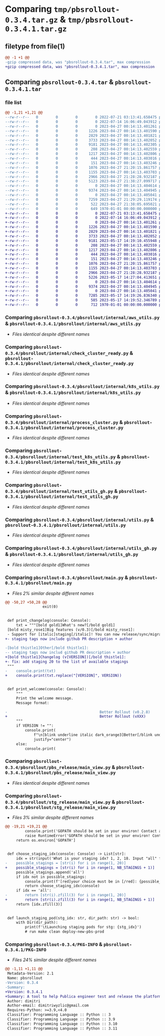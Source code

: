 # Comparing `tmp/pbsrollout-0.3.4.tar.gz` & `tmp/pbsrollout-0.3.4.1.tar.gz`

## filetype from file(1)

```diff
@@ -1 +1 @@
-gzip compressed data, was "pbsrollout-0.3.4.tar", max compression
+gzip compressed data, was "pbsrollout-0.3.4.1.tar", max compression
```

## Comparing `pbsrollout-0.3.4.tar` & `pbsrollout-0.3.4.1.tar`

### file list

```diff
@@ -1,21 +1,21 @@
--rw-r--r--   0        0        0        0 2022-07-21 03:13:41.658475 pbsrollout-0.3.4/LICENSE
--rw-r--r--   0        0        0        0 2022-07-14 16:06:49.043912 pbsrollout-0.3.4/pbsrollout/__init__.py
--rw-r--r--   0        0        0        0 2023-04-27 00:14:13.401261 pbsrollout-0.3.4/pbsrollout/internal/__init__.py
--rw-r--r--   0        0        0     1226 2023-04-27 00:14:13.401590 pbsrollout-0.3.4/pbsrollout/internal/aws_utils.py
--rw-r--r--   0        0        0     2829 2023-04-27 00:14:13.401821 pbsrollout-0.3.4/pbsrollout/internal/check_cluster_ready.py
--rw-r--r--   0        0        0     3733 2023-04-27 00:14:13.402052 pbsrollout-0.3.4/pbsrollout/internal/k8s_utils.py
--rw-r--r--   0        0        0     9181 2023-04-27 00:14:13.402305 pbsrollout-0.3.4/pbsrollout/internal/process_cluster.py
--rw-r--r--   0        0        0      208 2023-04-27 00:14:13.402559 pbsrollout-0.3.4/pbsrollout/internal/test_aws_utils.py
--rw-r--r--   0        0        0     1217 2023-04-27 00:14:13.402806 pbsrollout-0.3.4/pbsrollout/internal/test_k8s_utils.py
--rw-r--r--   0        0        0      444 2023-04-27 00:14:13.403016 pbsrollout-0.3.4/pbsrollout/internal/test_process_cluster.py
--rw-r--r--   0        0        0      151 2023-04-27 00:14:13.403246 pbsrollout-0.3.4/pbsrollout/internal/test_utils.py
--rw-r--r--   0        0        0     1076 2023-04-27 21:20:15.861757 pbsrollout-0.3.4/pbsrollout/internal/test_utils_gh.py
--rw-r--r--   0        0        0     1155 2023-04-27 00:14:13.403703 pbsrollout-0.3.4/pbsrollout/internal/utils.py
--rw-r--r--   0        0        0     2966 2023-04-27 21:28:28.932187 pbsrollout-0.3.4/pbsrollout/internal/utils_gh.py
--rw-r--r--   0        0        0     5123 2023-04-27 21:38:27.099717 pbsrollout-0.3.4/pbsrollout/main.py
--rw-r--r--   0        0        0        0 2023-04-27 00:14:13.404614 pbsrollout-0.3.4/pbsrollout/pbs_release/__init__.py
--rw-r--r--   0        0        0     9374 2023-04-27 00:14:13.404945 pbsrollout-0.3.4/pbsrollout/pbs_release/main_view.py
--rw-r--r--   0        0        0        0 2023-04-27 00:14:13.405041 pbsrollout-0.3.4/pbsrollout/stg_release/__init__.py
--rw-r--r--   0        0        0     7259 2023-04-27 21:29:29.119174 pbsrollout-0.3.4/pbsrollout/stg_release/main_view.py
--rw-r--r--   0        0        0      522 2023-04-27 21:38:05.695021 pbsrollout-0.3.4/pyproject.toml
--rw-r--r--   0        0        0      649 1970-01-01 00:00:00.000000 pbsrollout-0.3.4/PKG-INFO
+-rw-r--r--   0        0        0        0 2022-07-21 03:13:41.658475 pbsrollout-0.3.4.1/LICENSE
+-rw-r--r--   0        0        0        0 2022-07-14 16:06:49.043912 pbsrollout-0.3.4.1/pbsrollout/__init__.py
+-rw-r--r--   0        0        0        0 2023-04-27 00:14:13.401261 pbsrollout-0.3.4.1/pbsrollout/internal/__init__.py
+-rw-r--r--   0        0        0     1226 2023-04-27 00:14:13.401590 pbsrollout-0.3.4.1/pbsrollout/internal/aws_utils.py
+-rw-r--r--   0        0        0     2829 2023-04-27 00:14:13.401821 pbsrollout-0.3.4.1/pbsrollout/internal/check_cluster_ready.py
+-rw-r--r--   0        0        0     3733 2023-04-27 00:14:13.402052 pbsrollout-0.3.4.1/pbsrollout/internal/k8s_utils.py
+-rw-r--r--   0        0        0     9181 2023-05-17 14:19:10.455948 pbsrollout-0.3.4.1/pbsrollout/internal/process_cluster.py
+-rw-r--r--   0        0        0      208 2023-04-27 00:14:13.402559 pbsrollout-0.3.4.1/pbsrollout/internal/test_aws_utils.py
+-rw-r--r--   0        0        0     1217 2023-04-27 00:14:13.402806 pbsrollout-0.3.4.1/pbsrollout/internal/test_k8s_utils.py
+-rw-r--r--   0        0        0      444 2023-04-27 00:14:13.403016 pbsrollout-0.3.4.1/pbsrollout/internal/test_process_cluster.py
+-rw-r--r--   0        0        0      151 2023-04-27 00:14:13.403246 pbsrollout-0.3.4.1/pbsrollout/internal/test_utils.py
+-rw-r--r--   0        0        0     1076 2023-04-27 21:20:15.861757 pbsrollout-0.3.4.1/pbsrollout/internal/test_utils_gh.py
+-rw-r--r--   0        0        0     1155 2023-04-27 00:14:13.403703 pbsrollout-0.3.4.1/pbsrollout/internal/utils.py
+-rw-r--r--   0        0        0     2966 2023-04-27 21:28:28.932187 pbsrollout-0.3.4.1/pbsrollout/internal/utils_gh.py
+-rw-r--r--   0        0        0     5226 2023-05-17 14:27:04.413651 pbsrollout-0.3.4.1/pbsrollout/main.py
+-rw-r--r--   0        0        0        0 2023-04-27 00:14:13.404614 pbsrollout-0.3.4.1/pbsrollout/pbs_release/__init__.py
+-rw-r--r--   0        0        0     9374 2023-04-27 00:14:13.404945 pbsrollout-0.3.4.1/pbsrollout/pbs_release/main_view.py
+-rw-r--r--   0        0        0        0 2023-04-27 00:14:13.405041 pbsrollout-0.3.4.1/pbsrollout/stg_release/__init__.py
+-rw-r--r--   0        0        0     7285 2023-05-17 14:19:26.836340 pbsrollout-0.3.4.1/pbsrollout/stg_release/main_view.py
+-rw-r--r--   0        0        0      585 2023-05-17 14:19:52.346789 pbsrollout-0.3.4.1/pyproject.toml
+-rw-r--r--   0        0        0      712 1970-01-01 00:00:00.000000 pbsrollout-0.3.4.1/PKG-INFO
```

### Comparing `pbsrollout-0.3.4/pbsrollout/internal/aws_utils.py` & `pbsrollout-0.3.4.1/pbsrollout/internal/aws_utils.py`

 * *Files identical despite different names*

### Comparing `pbsrollout-0.3.4/pbsrollout/internal/check_cluster_ready.py` & `pbsrollout-0.3.4.1/pbsrollout/internal/check_cluster_ready.py`

 * *Files identical despite different names*

### Comparing `pbsrollout-0.3.4/pbsrollout/internal/k8s_utils.py` & `pbsrollout-0.3.4.1/pbsrollout/internal/k8s_utils.py`

 * *Files identical despite different names*

### Comparing `pbsrollout-0.3.4/pbsrollout/internal/process_cluster.py` & `pbsrollout-0.3.4.1/pbsrollout/internal/process_cluster.py`

 * *Files identical despite different names*

### Comparing `pbsrollout-0.3.4/pbsrollout/internal/test_k8s_utils.py` & `pbsrollout-0.3.4.1/pbsrollout/internal/test_k8s_utils.py`

 * *Files identical despite different names*

### Comparing `pbsrollout-0.3.4/pbsrollout/internal/test_utils_gh.py` & `pbsrollout-0.3.4.1/pbsrollout/internal/test_utils_gh.py`

 * *Files identical despite different names*

### Comparing `pbsrollout-0.3.4/pbsrollout/internal/utils.py` & `pbsrollout-0.3.4.1/pbsrollout/internal/utils.py`

 * *Files identical despite different names*

### Comparing `pbsrollout-0.3.4/pbsrollout/internal/utils_gh.py` & `pbsrollout-0.3.4.1/pbsrollout/internal/utils_gh.py`

 * *Files identical despite different names*

### Comparing `pbsrollout-0.3.4/pbsrollout/main.py` & `pbsrollout-0.3.4.1/pbsrollout/main.py`

 * *Files 2% similar despite different names*

```diff
@@ -50,27 +50,28 @@
                 exit(0)
 
 
 def print_changelog(console: Console):
     txt = """[bold gold1]What's new?[/bold gold1]
 [bold misty_rose1]Big features (v/0.3)[/bold misty_rose1]:
 - Support for [italic]staging[/italic]! You can now release/sync/migrate staging envs!
+- staging tags now include github PR description + author
 
-[bold thistle1]Other[/bold thistle1]:
-- staging tags now includ github PR description + author
+[bold thistle1]Changelog (v[VERSION])[/bold thistle1]:
+- fix: add staging 20 to the list of available stagings 
 """
-    console.print(txt)
+    console.print(txt.replace("[VERSION]", VERSION))
 
 
 def print_welcome(console: Console):
     """
     Print the welcome message.
     Message format:
 
-                                          Better Rollout (v0.2.8)
+                                          Better Rollout (vXXX)
     """
     if VERSION != "":
         console.print(
             f"\n[blink underline italic dark_orange3]Better[/blink underline italic dark_orange3] [bold medium_purple3]Rollout[/bold medium_purple3] (v{VERSION})\n",
             justify="center")
     else:
         console.print(
```

### Comparing `pbsrollout-0.3.4/pbsrollout/pbs_release/main_view.py` & `pbsrollout-0.3.4.1/pbsrollout/pbs_release/main_view.py`

 * *Files identical despite different names*

### Comparing `pbsrollout-0.3.4/pbsrollout/stg_release/main_view.py` & `pbsrollout-0.3.4.1/pbsrollout/stg_release/main_view.py`

 * *Files 3% similar despite different names*

```diff
@@ -19,21 +19,21 @@
         console.print('GOPATH should be set in your environ! Contact a publica engineer for help')
         raise RuntimeError('GOPATH should be set in your environ! Contact a publica engineer for help')
     return os.environ['GOPATH']
 
 
 def choose_staging_idx(console: Console) -> List[str]:
     idx = str(input('What is your staging idx? 1, 2, 18. Input "all" for all staging! '))
-    possible_stagings = [str(i) for i in range(1, 20)]
+    possible_stagings = [str(i) for i in range(1, NB_STAGINGS + 1)]
     possible_stagings.append('all')
     if idx not in possible_stagings:
         console.print(f'[red]your choice must be in [/red]: {possible_stagings}')
         return choose_staging_idx(console)
     if idx == 'all':
-        return [str(i).zfill(3) for i in range(1, 20)]
+        return [str(i).zfill(3) for i in range(1, NB_STAGINGS + 1)]
     return [idx.zfill(3)]
 
 
 def launch_staging_pod(stg_idx: str, dir_path: str) -> bool:
     with Dir(dir_path):
         print(f'\tLaunching staging pods for stg: {stg_idx}')
         # run make clean deploy-new-pbs-prod
```

### Comparing `pbsrollout-0.3.4/PKG-INFO` & `pbsrollout-0.3.4.1/PKG-INFO`

 * *Files 24% similar despite different names*

```diff
@@ -1,11 +1,11 @@
 Metadata-Version: 2.1
 Name: pbsrollout
-Version: 0.3.4
-Summary: 
+Version: 0.3.4.1
+Summary: A tool to help Publica engineer test and release the platform
 Author: dimitri
 Author-email: dimitriwyzlic@gmail.com
 Requires-Python: >=3.9,<4.0
 Classifier: Programming Language :: Python :: 3
 Classifier: Programming Language :: Python :: 3.9
 Classifier: Programming Language :: Python :: 3.10
 Classifier: Programming Language :: Python :: 3.11
```

